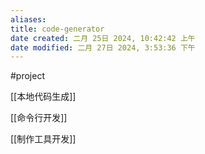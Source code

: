 ```yaml
---
aliases: 
title: code-generator
date created: 二月 25日 2024, 10:42:42 上午
date modified: 二月 27日 2024, 3:53:36 下午
---
```

#project 

[[本地代码生成]]

[[命令行开发]]

[[制作工具开发]]